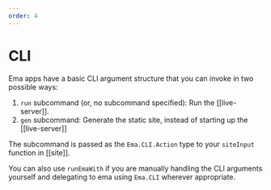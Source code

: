 ```yaml
---
order: 4
---
```

# CLI

Ema apps have a basic CLI argument structure that you can invoke in two possible ways:

1. `run` subcommand (or, no subcommand specified): Run the [[live-server]].
2. `gen` subcommand: Generate the static site, instead of starting up the [[live-server]]

The subcommand is passed as the `Ema.CLI.Action` type to your `siteInput` function in [[site]]. 

You can also use `runEmaWith` if you are manually handling the CLI arguments yourself and delegating to ema using `Ema.CLI` wherever appropriate.

